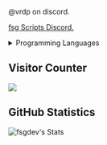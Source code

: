 @vrdp on discord.

[fsg Scripts Discord.](https://discord.gg/NCZzpR3MRN)

<details>
  <summary>Programming Languages</summary>
  <ul>
     <li><a href="https://www.lua.org/docs.html">Lua 5.4</a></li>
     <li><a href="https://developer.mozilla.org/en-US/docs/Web/HTML">HyperText [HTML]</a></li>
     <li><a href="https://developer.mozilla.org/en-US/docs/Web/CSS">Cascading Style Sheets [CSS]</a></li>
  </ul>
</details>

## Visitor Counter
  <img src="https://profile-counter.glitch.me/fsgdev/count.svg" />
  
## GitHub Statistics

![fsgdev's Stats](https://github-readme-stats.vercel.app/api?username=fsgdev&theme=vue-dark&show_icons=true&hide_border=false&count_private=true)
